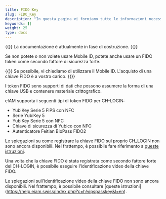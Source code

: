 ```yaml
---
title: FIDO Key
slug: FIDO_Key
description: "In questa pagina vi forniamo tutte le informazioni necessarie per utilizzare una FIDO key come secondo fattore di sicurezza."
keywords: []
weight: 25
type: docs
---
```

{{<alert color="info">}}
La documentazione è attualmente in fase di costruzione.
{{</alert>}}

Se non potete o non volete usare Mobile ID, potete anche usare un FIDO token come secondo fattore di sicurezza forte. 

{{<alert color="warning">}}
Se possibile, vi chiediamo di utilizzare il Mobile ID. L'acquisto di una chiave FIDO è a vostro carico. 
{{</alert>}}

I token FIDO sono supporti di dati che possono assumere la forma di una chiave USB e contenere materiale crittografico.

eIAM supporta i seguenti tipi di token FIDO per CH-LOGIN:
- YubiKey Serie 5 FIPS con NFC
- Serie YubiKey 5
- YubiKey Serie 5 con NFC
- Chiave di sicurezza di Yubico con NFC
- Autenticatore Feitian BioPass FIDO2

Le spiegazioni su come registrare la chiave FIDO sul proprio CH_LOGIN non sono ancora disponibili. Nel frattempo, è possibile fare riferimento a [queste istruzioni](https://help.eiam.swiss/?c=passkeys&l=fr). 

Una volta che la chiave FIDO è stata registrata come secondo fattore forte del CH-LOGIN, è possibile eseguire l'identificazione video della chiave FIDO. 

Le spiegazioni sull'identificazione video della chiave FIDO non sono ancora disponibili. Nel frattempo, è possibile consultare [queste istruzioni] (https://help.eiam.swiss/index.php?c=h!vipspasskey&l=en). 

